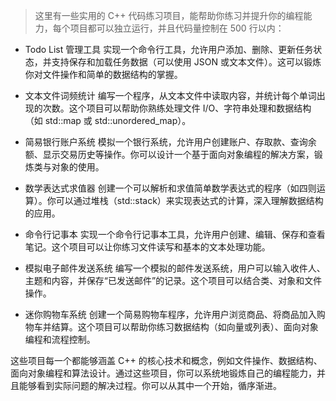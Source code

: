 
> 这里有一些实用的 C++ 代码练习项目，能帮助你练习并提升你的编程能力，每个项目都可以独立运行，并且代码量控制在 500 行以内：

- Todo List 管理工具
实现一个命令行工具，允许用户添加、删除、更新任务状态，并支持保存和加载任务数据（可以使用 JSON 或文本文件）。这可以锻炼你对文件操作和简单的数据结构的掌握。

- 文本文件词频统计
编写一个程序，从文本文件中读取内容，并统计每个单词出现的次数。这个项目可以帮助你熟练处理文件 I/O、字符串处理和数据结构（如 std::map 或 std::unordered_map）。

- 简易银行账户系统
模拟一个银行系统，允许用户创建账户、存取款、查询余额、显示交易历史等操作。你可以设计一个基于面向对象编程的解决方案，锻炼类与对象的使用。

- 数学表达式求值器
创建一个可以解析和求值简单数学表达式的程序（如四则运算）。你可以通过堆栈（std::stack）来实现表达式的计算，深入理解数据结构的应用。

- 命令行记事本
实现一个命令行记事本工具，允许用户创建、编辑、保存和查看笔记。这个项目可以让你练习文件读写和基本的文本处理功能。

- 模拟电子邮件发送系统
编写一个模拟的邮件发送系统，用户可以输入收件人、主题和内容，并保存“已发送邮件”的记录。这个项目可以结合类、对象和文件操作。

- 迷你购物车系统
创建一个简易购物车程序，允许用户浏览商品、将商品加入购物车并结算。这个项目可以帮助你练习数据结构（如向量或列表）、面向对象编程和流程控制。

这些项目每一个都能够涵盖 C++ 的核心技术和概念，例如文件操作、数据结构、面向对象编程和算法设计。通过这些项目，你可以系统地锻炼自己的编程能力，并且能够看到实际问题的解决过程。你可以从其中一个开始，循序渐进。

